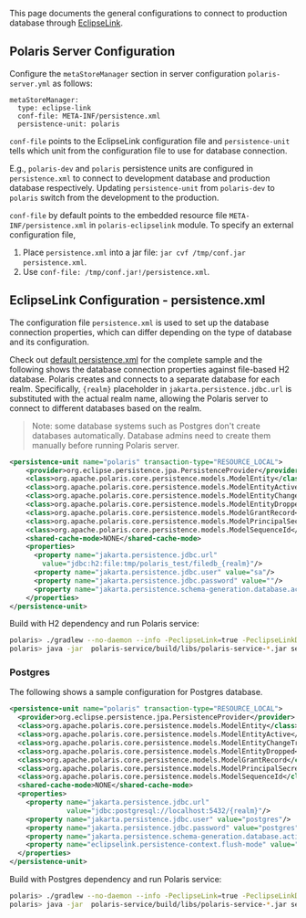 <!--
  Licensed to the Apache Software Foundation (ASF) under one
  or more contributor license agreements.  See the NOTICE file
  distributed with this work for additional information
  regarding copyright ownership.  The ASF licenses this file
  to you under the Apache License, Version 2.0 (the
  "License"); you may not use this file except in compliance
  with the License.  You may obtain a copy of the License at

   http://www.apache.org/licenses/LICENSE-2.0

  Unless required by applicable law or agreed to in writing,
  software distributed under the License is distributed on an
  "AS IS" BASIS, WITHOUT WARRANTIES OR CONDITIONS OF ANY
  KIND, either express or implied.  See the License for the
  specific language governing permissions and limitations
  under the License.
-->

This page documents the general configurations to connect to production database through [EclipseLink](https://eclipse.dev/eclipselink/).

## Polaris Server Configuration
Configure the `metaStoreManager` section in server configuration `polaris-server.yml` as follows:
```
metaStoreManager:
  type: eclipse-link
  conf-file: META-INF/persistence.xml
  persistence-unit: polaris
```
`conf-file` points to the EclipseLink configuration file and `persistence-unit` tells which unit from the configuration file to use for database connection.

E.g., `polaris-dev` and `polaris` persistence units are configured in `persistence.xml` to connect to development database and production database respectively. Updating `persistence-unit` from `polaris-dev` to `polaris` switch from the development to the production.

`conf-file` by default points to the embedded resource file `META-INF/persistence.xml` in `polaris-eclipselink` module.
To specify an external configuration file,
1) Place `persistence.xml` into a jar file: `jar cvf /tmp/conf.jar persistence.xml`.
2) Use `conf-file: /tmp/conf.jar!/persistence.xml`.

## EclipseLink Configuration - persistence.xml
The configuration file `persistence.xml` is used to set up the database connection properties, which can differ depending on the type of database and its configuration.

Check out [default persistence.xml](https://github.com/apache/polaris/blob/main/extension/persistence/eclipselink/src/main/resources/META-INF/persistence.xml) for the complete sample and the following shows the database connection properties against file-based H2 database. Polaris creates and connects to a separate database for each realm. Specifically, `{realm}` placeholder in `jakarta.persistence.jdbc.url` is substituted with the actual realm name, allowing the Polaris server to connect to different databases based on the realm.

> Note: some database systems such as Postgres don't create databases automatically. Database admins need to create them manually before running Polaris server.
```xml
<persistence-unit name="polaris" transaction-type="RESOURCE_LOCAL">
    <provider>org.eclipse.persistence.jpa.PersistenceProvider</provider>
    <class>org.apache.polaris.core.persistence.models.ModelEntity</class>
    <class>org.apache.polaris.core.persistence.models.ModelEntityActive</class>
    <class>org.apache.polaris.core.persistence.models.ModelEntityChangeTracking</class>
    <class>org.apache.polaris.core.persistence.models.ModelEntityDropped</class>
    <class>org.apache.polaris.core.persistence.models.ModelGrantRecord</class>
    <class>org.apache.polaris.core.persistence.models.ModelPrincipalSecrets</class>
    <class>org.apache.polaris.core.persistence.models.ModelSequenceId</class>
    <shared-cache-mode>NONE</shared-cache-mode>
    <properties>
      <property name="jakarta.persistence.jdbc.url"
        value="jdbc:h2:file:tmp/polaris_test/filedb_{realm}"/>
      <property name="jakarta.persistence.jdbc.user" value="sa"/>
      <property name="jakarta.persistence.jdbc.password" value=""/>
      <property name="jakarta.persistence.schema-generation.database.action" value="create"/>
    </properties>
</persistence-unit>
```

Build with H2 dependency and run Polaris service:
```bash
polaris> ./gradlew --no-daemon --info -PeclipseLink=true -PeclipseLinkDeps=com.h2database:h2:2.3.232 clean shadowJar
polaris> java -jar  polaris-service/build/libs/polaris-service-*.jar server ./polaris-server.yml
```

### Postgres

The following shows a sample configuration for Postgres database.

```xml
<persistence-unit name="polaris" transaction-type="RESOURCE_LOCAL">
  <provider>org.eclipse.persistence.jpa.PersistenceProvider</provider>
  <class>org.apache.polaris.core.persistence.models.ModelEntity</class>
  <class>org.apache.polaris.core.persistence.models.ModelEntityActive</class>
  <class>org.apache.polaris.core.persistence.models.ModelEntityChangeTracking</class>
  <class>org.apache.polaris.core.persistence.models.ModelEntityDropped</class>
  <class>org.apache.polaris.core.persistence.models.ModelGrantRecord</class>
  <class>org.apache.polaris.core.persistence.models.ModelPrincipalSecrets</class>
  <class>org.apache.polaris.core.persistence.models.ModelSequenceId</class>
  <shared-cache-mode>NONE</shared-cache-mode>
  <properties>
    <property name="jakarta.persistence.jdbc.url"
              value="jdbc:postgresql://localhost:5432/{realm}"/>
    <property name="jakarta.persistence.jdbc.user" value="postgres"/>
    <property name="jakarta.persistence.jdbc.password" value="postgres"/>
    <property name="jakarta.persistence.schema-generation.database.action" value="create"/>
    <property name="eclipselink.persistence-context.flush-mode" value="auto"/>
  </properties>
</persistence-unit>
```
Build with Postgres dependency and run Polaris service:
```bash
polaris> ./gradlew --no-daemon --info -PeclipseLink=true -PeclipseLinkDeps=org.postgresql:postgresql:42.7.4 clean shadowJar
polaris> java -jar  polaris-service/build/libs/polaris-service-*.jar server ./polaris-server.yml
```